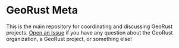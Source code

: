 # GeoRust Meta

This is the main repository for coordinating and discussing GeoRust projects. [Open an Issue](https://github.com/georust/team/issues/new) if you have any question about the GeoRust organization, a GeoRust project, or something else!
